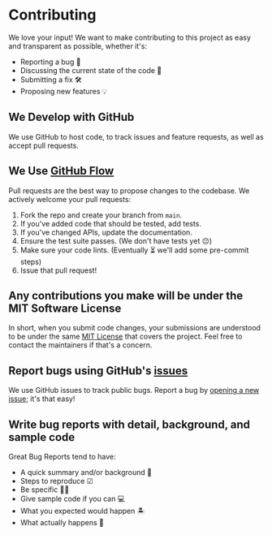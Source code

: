 # Contributing

We love your input! We want to make contributing to this project as easy and transparent as possible, whether it's:

- Reporting a bug 🐞
- Discussing the current state of the code 💬
- Submitting a fix 🛠
- Proposing new features 💡

## We Develop with GitHub

We use GitHub to host code, to track issues and feature requests, as well as accept pull requests.

## We Use [GitHub Flow](https://guides.github.com/introduction/flow/index.html)

Pull requests are the best way to propose changes to the codebase. We actively welcome your pull requests:

1. Fork the repo and create your branch from `main`.
2. If you've added code that should be tested, add tests.
3. If you've changed APIs, update the documentation.
4. Ensure the test suite passes. (We don't have tests yet 😔)
5. Make sure your code lints. (Eventually ⏳ we'll add some pre-commit steps)
6. Issue that pull request!

## Any contributions you make will be under the MIT Software License

In short, when you submit code changes, your submissions are understood to be under the same [MIT License](http://choosealicense.com/licenses/mit/) that covers the project.
Feel free to contact the maintainers if that's a concern.

## Report bugs using GitHub's [issues](https://github.com/FyZyX/gato-toolkit-ui/issues)

We use GitHub issues to track public bugs. Report a bug by [opening a new issue](https://github.com/FyZyX/gato-toolkit-ui/issuess/new); it's that easy!

## Write bug reports with detail, background, and sample code

Great Bug Reports tend to have:

- A quick summary and/or background 📝
- Steps to reproduce ☑
- Be specific 🕵️‍♂️
- Give sample code if you can 💻
- What you expected would happen 🏝
- What actually happens 🌋
